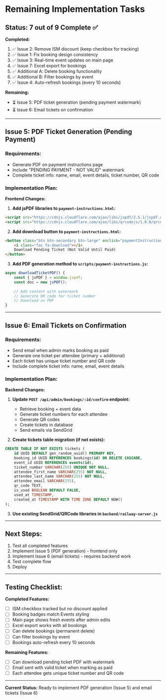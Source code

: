# Remaining Implementation Tasks

## Status: 7 out of 9 Complete ✅

**Completed:**
1. ✅ Issue 2: Remove ISM discount (keep checkbox for tracking)
2. ✅ Issue 1: Fix booking design consistency
3. ✅ Issue 3: Real-time event updates on main page
4. ✅ Issue 7: Excel export for bookings
5. ✅ Additional A: Delete booking functionality
6. ✅ Additional B: Filter bookings by event
7. ✅ Issue 4: Auto-refresh bookings (every 10 seconds)

**Remaining:**
- ⏳ Issue 5: PDF ticket generation (pending payment watermark)
- ⏳ Issue 6: Email tickets on confirmation

---

## Issue 5: PDF Ticket Generation (Pending Payment)

### Requirements:
- Generate PDF on payment instructions page
- Include "PENDING PAYMENT - NOT VALID" watermark
- Complete ticket info: name, email, event details, ticket number, QR code

### Implementation Plan:

**Frontend Changes:**

1. **Add jsPDF libraries to `payment-instructions.html`:**
```html
<script src="https://cdnjs.cloudflare.com/ajax/libs/jspdf/2.5.1/jspdf.umd.min.js"></script>
<script src="https://cdnjs.cloudflare.com/ajax/libs/qrcodejs/1.0.0/qrcode.min.js"></script>
```

2. **Add download button to `payment-instructions.html`:**
```html
<button class="btn btn-secondary btn-large" onclick="paymentInstructions.downloadTicketPDF()">
    <i class="fas fa-download"></i>
    Download Pending Ticket (Not Valid Until Paid)
</button>
```

3. **Add PDF generation method to `scripts/payment-instructions.js`:**
```javascript
async downloadTicketPDF() {
    const { jsPDF } = window.jspdf;
    const doc = new jsPDF();
    
    // Add content with watermark
    // Generate QR code for ticket number
    // Download as PDF
}
```

---

## Issue 6: Email Tickets on Confirmation

### Requirements:
- Send email when admin marks booking as paid
- Generate one ticket per attendee (primary + additional)
- Each ticket has unique ticket number and QR code
- Include complete ticket info: name, email, event details

### Implementation Plan:

**Backend Changes:**

1. **Update `POST /api/admin/bookings/:id/confirm` endpoint:**
   - Retrieve booking + event data
   - Generate ticket numbers for each attendee
   - Generate QR codes
   - Create tickets in database
   - Send emails via SendGrid

2. **Create tickets table migration (if not exists):**
```sql
CREATE TABLE IF NOT EXISTS tickets (
    id UUID DEFAULT gen_random_uuid() PRIMARY KEY,
    booking_id UUID REFERENCES bookings(id) ON DELETE CASCADE,
    event_id UUID REFERENCES events(id),
    ticket_number VARCHAR(255) UNIQUE NOT NULL,
    attendee_first_name VARCHAR(255) NOT NULL,
    attendee_last_name VARCHAR(255) NOT NULL,
    attendee_email VARCHAR(255),
    qr_code TEXT,
    is_used BOOLEAN DEFAULT FALSE,
    used_at TIMESTAMP,
    created_at TIMESTAMP WITH TIME ZONE DEFAULT NOW()
);
```

3. **Use existing SendGrid/QRCode libraries in `backend/railway-server.js`**

---

## Next Steps:

1. Test all completed features
2. Implement Issue 5 (PDF generation) - frontend only
3. Implement Issue 6 (email tickets) - requires backend work
4. Test complete flow
5. Deploy

---

## Testing Checklist:

**Completed Features:**
- [ ] ISM checkbox tracked but no discount applied
- [ ] Booking badges match Events styling
- [ ] Main page shows fresh events after admin edits
- [ ] Excel export works with all bookings
- [ ] Can delete bookings (permanent delete)
- [ ] Can filter bookings by event
- [ ] Bookings auto-refresh every 10 seconds

**Remaining Features:**
- [ ] Can download pending ticket PDF with watermark
- [ ] Email sent with valid ticket when marking as paid
- [ ] Each attendee gets unique ticket number and QR code

---

**Current Status:** Ready to implement PDF generation (Issue 5) and email tickets (Issue 6)


